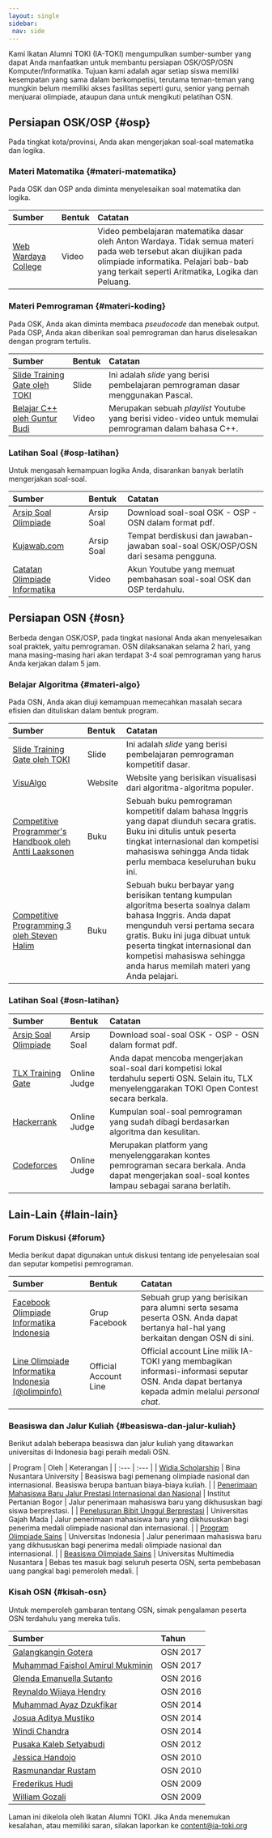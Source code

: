 ```yaml
---
layout: single
sidebar:
 nav: side
---
```


Kami Ikatan Alumni TOKI \(IA-TOKI\) mengumpulkan sumber-sumber yang dapat Anda manfaatkan untuk membantu persiapan OSK/OSP/OSN Komputer/Informatika. Tujuan kami adalah agar setiap siswa memiliki kesempatan yang sama dalam berkompetisi, terutama teman-teman yang mungkin belum memiliki akses fasilitas seperti guru, senior yang pernah menjuarai olimpiade, ataupun dana untuk mengikuti pelatihan OSN.

## Persiapan OSK/OSP {#osp}

Pada tingkat kota/provinsi, Anda akan mengerjakan soal-soal matematika dan logika.

### Materi Matematika {#materi-matematika}

Pada OSK dan OSP anda diminta menyelesaikan soal matematika dan logika.

| Sumber | Bentuk | Catatan |
| :--- | :--- | :--- |
| [Web Wardaya College](https://www.wardayacollege.com/#matematika) | Video | Video pembelajaran matematika dasar oleh Anton Wardaya. Tidak semua materi pada web tersebut akan diujikan pada olimpiade informatika. Pelajari bab-bab yang terkait seperti Aritmatika, Logika dan Peluang. |

### Materi Pemrograman {#materi-koding}

Pada OSK, Anda akan diminta membaca _pseudocode_ dan menebak output. Pada OSP, Anda akan diberikan soal pemrograman dan harus diselesaikan dengan program tertulis.

| Sumber | Bentuk | Catatan |
| :--- | :--- | :--- |
| [Slide Training Gate oleh TOKI](https://github.com/ia-toki/training-gate-id-pdf/archive/master.zip) | Slide | Ini adalah _slide_ yang berisi pembelajaran pemrograman dasar menggunakan Pascal. |
| [Belajar C++ oleh Guntur Budi](https://www.youtube.com/playlist?list=PLF82-I80PwDNKmeyYBe4CkEj7excOdy7f) | Video  | Merupakan sebuah *playlist* Youtube yang berisi video-video untuk memulai pemrograman dalam bahasa C++. |

### Latihan Soal {#osp-latihan}

Untuk mengasah kemampuan logika Anda, disarankan banyak berlatih mengerjakan soal-soal.

| Sumber | Bentuk | Catatan |
| :--- | :--- | :--- |
| [Arsip Soal Olimpiade](/arsip) | Arsip Soal | Download soal-soal OSK - OSP - OSN dalam format pdf. |
| [Kujawab.com](https://www.kujawab.com/) | Arsip Soal | Tempat berdiskusi dan jawaban-jawaban soal-soal OSK/OSP/OSN dari sesama pengguna. |
| [Catatan Olimpiade Informatika](https://www.youtube.com/channel/UCe1X38BE3kIjsoxqv2r8oog) | Video | Akun Youtube yang memuat pembahasan soal-soal OSK dan OSP terdahulu. |

## Persiapan OSN {#osn}

Berbeda dengan OSK/OSP, pada tingkat nasional Anda akan menyelesaikan soal praktek, yaitu pemrograman. OSN dilaksanakan selama 2 hari, yang mana masing-masing hari akan terdapat 3-4 soal pemrograman yang harus Anda kerjakan dalam 5 jam.

### Belajar Algoritma {#materi-algo}

Pada OSN, Anda akan diuji kemampuan memecahkan masalah secara efisien dan dituliskan dalam bentuk program.

| Sumber | Bentuk | Catatan |
| :--- | :--- | :--- |
| [Slide Training Gate oleh TOKI](https://github.com/ia-toki/training-gate-id-pdf/archive/master.zip) | Slide | Ini adalah _slide_ yang berisi pembelajaran pemrograman kompetitif dasar. |
| [VisuAlgo](https://visualgo.net) | Website | Website yang berisikan visualisasi dari algoritma-algoritma populer. |
| [Competitive Programmer's Handbook oleh Antti Laaksonen](https://cses.fi/book.html) | Buku | Sebuah buku pemrograman kompetitif dalam bahasa Inggris yang dapat diunduh secara gratis. Buku ini ditulis untuk peserta tingkat internasional dan kompetisi mahasiswa sehingga Anda tidak perlu membaca keseluruhan buku ini. |
| [Competitive Programming 3 oleh Steven Halim](https://cpbook.net/) | Buku | Sebuah buku berbayar yang berisikan tentang kumpulan algoritma beserta soalnya dalam bahasa Inggris. Anda dapat mengunduh versi pertama secara gratis. Buku ini juga dibuat untuk peserta tingkat internasional dan kompetisi mahasiswa sehingga anda harus memilah materi yang Anda pelajari. |

### Latihan Soal {#osn-latihan}

| Sumber | Bentuk | Catatan |
| :--- | :--- | :--- |
| [Arsip Soal Olimpiade](/arsip) | Arsip Soal | Download soal-soal OSK - OSP - OSN dalam format pdf. |
| [TLX Training Gate](https://training.ia-toki.org) | Online Judge | Anda dapat mencoba mengerjakan soal-soal dari kompetisi lokal terdahulu seperti OSN. Selain itu, TLX menyelenggarakan TOKI Open Contest secara berkala. |
| [Hackerrank](https://www.hackerrank.com/contests/cp-tutorial/challenges) | Online Judge | Kumpulan soal-soal pemrograman yang sudah dibagi berdasarkan algoritma dan kesulitan. |
| [Codeforces](http://codeforces.com/problemset?order=BY_SOLVED_DESC) | Online Judge | Merupakan platform yang menyelenggarakan kontes pemrograman secara berkala. Anda dapat mengerjakan soal-soal kontes lampau sebagai sarana berlatih. |

## Lain-Lain {#lain-lain}

### Forum Diskusi {#forum}

Media berikut dapat digunakan untuk diskusi tentang ide penyelesaian soal dan seputar kompetisi pemrograman.

| Sumber | Bentuk | Catatan |
| :--- | :--- | :--- |
| [Facebook Olimpiade Informatika Indonesia](https://www.facebook.com/groups/olimpinfo/) | Grup Facebook | Sebuah grup yang berisikan para alumni serta sesama peserta OSN. Anda dapat bertanya hal-hal yang berkaitan dengan OSN di sini. |
| [Line Olimpiade Informatika Indonesia (@olimpinfo)](http://line.me/ti/p/%40xtf2128i) | Official Account Line | Official account Line milik IA-TOKI yang membagikan informasi-informasi seputar OSN. Anda dapat bertanya kepada admin melalui *personal chat*. |

### Beasiswa dan Jalur Kuliah {#beasiswa-dan-jalur-kuliah}

Berikut adalah beberapa beasiswa dan jalur kuliah yang ditawarkan universitas di Indonesia bagi peraih medali OSN.

| Program | Oleh | Keterangan |
| :--- | :--- |
| [Widia Scholarship](http://binus.ac.id/binus-8000-beasiswa/) | Bina Nusantara University | Beasiswa bagi pemenang olimpiade nasional dan internasional. Beasiswa berupa bantuan biaya-biaya kuliah. |
| [Penerimaan Mahasiswa Baru Jalur Prestasi Internasional dan Nasional](http://admisi.ipb.ac.id/p/single/pin) | Institut Pertanian Bogor | Jalur penerimaan mahasiswa baru yang dikhususkan bagi siswa berprestasi. |
| [Penelusuran Bibit Unggul Berprestasi](http://um.ugm.ac.id/v.2015/id_home.php?l=aWRfcGFnZSMxNTEyMDUjSmFsdXIgUEJVQiMxI1Byb2dyYW0gU2FyamFuYQ==) | Universitas Gajah Mada | Jalur penerimaan mahasiswa baru yang dikhususkan bagi penerima medali olimpiade nasional dan internasional. |
| [Program Olimpiade Sains](http://www.ui.ac.id/pengantar-pendaftaran/program-olimpiade-sains.html) | Universitas Indonesia | Jalur penerimaan mahasiswa baru yang dikhususkan bagi penerima medali olimpiade nasional dan internasional. |
| [Beasiswa Olimpiade Sains](http://umn.ac.id/jalur-beasiswa/) | Universitas Multimedia Nusantara | Bebas tes masuk bagi seluruh peserta OSN, serta pembebasan uang pangkal bagi pemeroleh medali. |


### Kisah OSN {#kisah-osn}

Untuk memperoleh gambaran tentang OSN, simak pengalaman peserta OSN terdahulu yang mereka tulis.

| Sumber | Tahun |
| :--- | :--- |
| [Galangkangin Gotera](http://galangblog12.blogspot.co.id/search/label/OSN) | OSN 2017 |
| [Muhammad Faishol Amirul Mukminin](http://faishol.net/2017/08/olimpiade-sains-nasional-2017/) | OSN 2017 |
| [Glenda Emanuella Sutanto](http://glendaesutanto.blogspot.co.id/2016/06/osn-2016-day-1-opening-practice-session.html) | OSN 2016 |
| [Reynaldo Wijaya Hendry](http://rwhendry.blogspot.co.id/2016/06/pak-dengklek-cari-masalah-di-palembang.html) | OSN 2016 |
| [Muhammad Ayaz Dzukfikar](http://ayazdzulfikar.blogspot.co.id/search/label/OSN) | OSN 2014 |
| [Josua Aditya Mustiko](https://knightsaber77.wordpress.com/2014/09/08/my-osn-journey-day-1/) | OSN 2014 |
| [Windi Chandra](http://codebie.blogspot.co.id/2015/07/perjalanan-saya-hingga-osn-2014.html) | OSN 2014 |
| [Pusaka Kaleb Setyabudi](https://sokokaleb.wordpress.com/2012/10/06/a-late-story/) | OSN 2012 |
| [Jessica Handojo](https://there10han.wordpress.com/2010/08/09/god-saved-me/) | OSN 2010 |
| [Rasmunandar Rustam](https://nandarustam.wordpress.com/2010/12/28/silver-medal-osn-informatika-2010-medan/) | OSN 2010 |
| [Frederikus Hudi](https://lintaor1.wordpress.com/2011/05/19/sekolah-atau-olimpiade/) | OSN 2009 |
| [William Gozali](https://kupaskode.blogspot.co.id/2013/07/kisah-perjalanan-di-toki-saya-dan-osn.html) | OSN 2009 |


Laman ini dikelola oleh Ikatan Alumni TOKI. Jika Anda menemukan kesalahan, atau memiliki saran, silakan laporkan ke content@ia-toki.org



